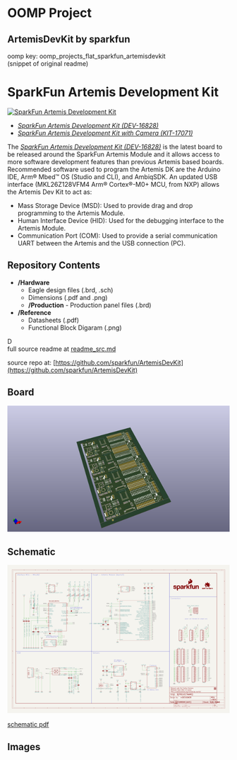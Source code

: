 # OOMP Project  
## ArtemisDevKit  by sparkfun  
  
oomp key: oomp_projects_flat_sparkfun_artemisdevkit  
(snippet of original readme)  
  
SparkFun Artemis Development Kit  
========================================  
  
[![SparkFun Artemis Development Kit](https://cdn.sparkfun.com//assets/parts/1/5/7/4/6/16828-SparkFun_Artemis_Development_Kit-01.jpg)](https://www.sparkfun.com/products/16828)  
  
* [*SparkFun Artemis Development Kit (DEV-16828)*](https://www.sparkfun.com/products/16828)  
* [*SparkFun Artemis Development Kit with Camera (KIT-17071)*](https://www.sparkfun.com/products/17071)  
  
The [*SparkFun Artemis Development Kit (DEV-16828)*](https://www.sparkfun.com/products/16828) is the latest board to be released around the SparkFun Artemis Module and it allows access to more software development features than previous Artemis based boards. Recommended software used to program the Artemis DK are the Arduino IDE, Arm® Mbed™ OS (Studio and CLI), and AmbiqSDK. An updated USB interface (MKL26Z128VFM4 Arm® Cortex®-M0+ MCU, from NXP) allows the Artemis Dev Kit to act as:  
  
* Mass Storage Device (MSD): Used to provide drag and drop programming to the Artemis Module.  
* Human Interface Device (HID): Used for the debugging interface to the Artemis Module.  
* Communication Port (COM): Used to provide a serial communication UART between the Artemis and the USB connection (PC).  
  
  
Repository Contents  
-------------------  
  
* **/Hardware**  
   * Eagle design files (.brd, .sch)  
   * Dimensions (.pdf and .png)  
   * **/Production** - Production panel files (.brd)  
* **/Reference**  
   * Datasheets (.pdf)  
   * Functional Block Digaram (.png)  
  
D  
  full source readme at [readme_src.md](readme_src.md)  
  
source repo at: [https://github.com/sparkfun/ArtemisDevKit](https://github.com/sparkfun/ArtemisDevKit)  
## Board  
  
[![working_3d.png](working_3d_600.png)](working_3d.png)  
## Schematic  
  
[![working_schematic.png](working_schematic_600.png)](working_schematic.png)  
  
[schematic pdf](working_schematic.pdf)  
## Images  
